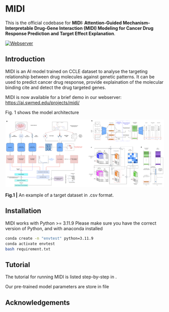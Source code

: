 # MIDI
This is the official codebase for **MIDI: Attention-Guided Mechanism-Interpretable Drug-Gene Interaction (MIDI) Modeling for Cancer Drug Response Prediction and Target Effect Explanation**.


[![Webserver](https://img.shields.io/badge/Webserver-blue)](https://ai.swmed.edu/projects/midi/)

## Introduction
MIDI is an AI model trained on CCLE dataset to analyse the targeting relationship between drug molecules against genetic patterns. It can be used to predict cancer drug response, provide explaination of the molecular binding cite and detect the drug targeted genes.

MIDI is now available for a brief demo in our webserver: https://ai.swmed.edu/projects/midi/ 

Fig. 1 shows the model architecture

![Model Architecture](figures/pipeline.png)

**Fig.1 |** An example of a target dataset in .csv format.

## Installation

MIDI works with Python >= 3.11.9 Please make sure you have the correct version of Python, and with anaconda installed

```bash
conda create -n "envtest" python=3.11.9
conda activate envtest
bash requirement.txt
```

## Tutorial
The tutorial for running MIDI is listed step-by-step in .

Our pre-trained model parameters are store in file


## Acknowledgements
